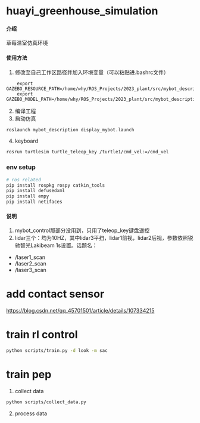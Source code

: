 # huayi_greenhouse_simulation

#### 介绍
草莓温室仿真环境


#### 使用方法

1.  修改至自己工作区路径并加入环境变量（可以粘贴进.bashrc文件）

```
    export GAZEBO_RESOURCE_PATH=/home/why/ROS_Projects/2023_plant/src/mybot_description:$GAZEBO_RESOURCE_PATH
    export GAZEBO_MODEL_PATH=/home/why/ROS_Projects/2023_plant/src/mybot_description/models:$GAZEBO_MODEL_PATH
```

2.  编译工程
3.  启动仿真

```bash
roslaunch mybot_description display_mybot.launch
```

4. keyboard

```bash
rosrun turtlesim turtle_teleop_key /turtle1/cmd_vel:=/cmd_vel
```




### env setup

```bash
# ros related
pip install rospkg rospy catkin_tools
pip install defusedxml
pip install empy
pip install netifaces

```




#### 说明
1. mybot_control那部分没用到，只用了teleop_key键盘遥控
2. lidar三个：均为10HZ，其中lidar3平扫，lidar1前视，lidar2后视，参数依照锐驰智光Lakibeam 1s设置。话题名：
- /laser1_scan
- /laser2_scan
- /laser3_scan




# add contact sensor

https://blog.csdn.net/qq_45701501/article/details/107334215


# train rl control

```bash
python scripts/train.py -d look -m sac
```




# train pep

1. collect data

```bash
python scripts/collect_data.py
```

2. process data

```bash

```



